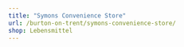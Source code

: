 ```yaml
---
title: "Symons Convenience Store"
url: /burton-on-trent/symons-convenience-store/
shop: Lebensmittel
---
```


